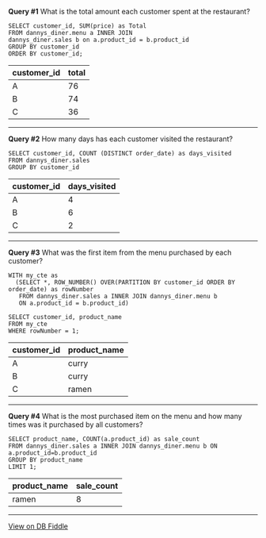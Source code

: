 **Query #1**
What is the total amount each customer spent at the restaurant?

```  
SELECT customer_id, SUM(price) as Total
FROM dannys_diner.menu a INNER JOIN
dannys_diner.sales b on a.product_id = b.product_id
GROUP BY customer_id
ORDER BY customer_id;
```

| customer_id | total |
| ----------- | --- |
| A           | 76  |
| B           | 74  |
| C           | 36  |

---

**Query #2**
How many days has each customer visited the restaurant?

```
SELECT customer_id, COUNT (DISTINCT order_date) as days_visited
FROM dannys_diner.sales
GROUP BY customer_id
```

| customer_id | days_visited |
| ----------- | ------------ |
| A           | 4            |
| B           | 6            |
| C           | 2            |

---

**Query #3**
What was the first item from the menu purchased by each customer?

```
WITH my_cte as
  (SELECT *, ROW_NUMBER() OVER(PARTITION BY customer_id ORDER BY order_date) as rowNumber
   FROM dannys_diner.sales a INNER JOIN dannys_diner.menu b
   ON a.product_id = b.product_id)
        
SELECT customer_id, product_name
FROM my_cte
WHERE rowNumber = 1;
```

| customer_id | product_name |
| ----------- | ------------ |
| A           | curry        |
| B           | curry        |
| C           | ramen        |

---

**Query #4**
What is the most purchased item on the menu and how many times was it purchased by all customers?
```
SELECT product_name, COUNT(a.product_id) as sale_count
FROM dannys_diner.sales a INNER JOIN dannys_diner.menu b ON a.product_id=b.product_id
GROUP BY product_name
LIMIT 1;
```

| product_name | sale_count |
| ------------ | ---------- |
| ramen        | 8          |

---

[View on DB Fiddle](https://www.db-fiddle.com/f/2rM8RAnq7h5LLDTzZiRWcd/138)
